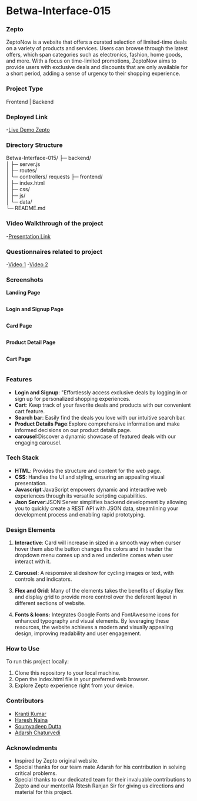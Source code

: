 # Betwa-Interface-015

### Zepto

ZeptoNow is a website that offers a curated selection of limited-time deals on a variety of products and services. Users can browse through the latest offers, which span categories such as electronics, fashion, home goods, and more. With a focus on time-limited promotions, ZeptoNow aims to provide users with exclusive deals and discounts that are only available for a short period, adding a sense of urgency to their shopping experience.

### Project Type

Frontend | Backend

### Deployed Link

-[Live Demo Zepto]()

### Directory Structure

Betwa-Interface-015/
├─ backend/          
│  ├─ server.js      
│  ├─ routes/        
│  └─ controllers/   requests
├─ frontend/         
│  ├─ index.html     
│  ├─ css/           
│  ├─ js/            
│  └─ data/          
└─ README.md         

### Video Walkthrough of the project

-[Presentation Link]()

### Questionnaires related to project

-[Video 1]()
-[Video 2]()

### Screenshots

**Landing Page**

<img src="./Site screenshots/Landing page.png" alt="">


**Login and Signup Page**

<div style="display: flex; flex-direction: row;">
  <img src="./Site screenshots/Login page.png" alt="">
  <img src="./Site screenshots/Signup page .png" alt="">
</div>


**Card Page**

<img src="./Site screenshots/Card page.png" alt="">

**Product Detail Page**


<img src="./Site screenshots/Product details page.png" alt="">

**Cart Page**


<img src="./Site screenshots/Cart page.png" alt="">


### Features

- **Login and Signup**: "Effortlessly access exclusive deals by logging in or sign up for personalized shopping experiences.
- **Cart**: Keep track of your favorite deals and products with our convenient cart feature.
- **Search bar**: Easily find the deals you love with our intuitive search bar.
- **Product Details Page**:Explore comprehensive information and make informed decisions on our product details page.
- **carousel**:Discover a dynamic showcase of featured deals with our engaging carousel.

### Tech Stack

- **HTML**: Provides the structure and content for the web page.
- **CSS**: Handles the UI and styling, ensuring an appealing visual presentation.
- **Javascript**:JavaScript empowers dynamic and interactive web experiences through its versatile scripting capabilities.
- **Json Server**:JSON Server simplifies backend development by allowing you to quickly create a REST API with JSON data, streamlining your development process and enabling rapid prototyping.

### Design Elements

1. **Interactive**: Card will increase in sized in a smooth way when curser hover them also the button changes the colors and in header the dropdown menu comes up and a red underline comes when user interact with it.

2. **Carousel**: A responsive slideshow for cycling images or text, with controls and indicators.

3. **Flex and Grid**: Many of the elements takes the benefits of display flex and display grid to provide more control over the deferent layout in different sections of website.

4. **Fonts & Icons:**
   Integrates Google Fonts and FontAwesome icons for enhanced typography and visual elements. By leveraging these resources, the website achieves a modern and visually appealing design, improving readability and user engagement.


### How to Use

To run this project locally:

1. Clone this repository to your local machine.
2. Open the index.html file in your preferred web browser.
3. Explore Zepto experience right from your device.

### Contributors

- [Kranti Kumar](https://github.com/Kranti00)
- [Haresh Naina](https://github.com/Hari3199)
- [Soumyadeep Dutta](https://github.com/soumyadeepdutta7)
- [Adarsh Chaturvedi](https://github.com/Adarsh-ch)

### Acknowledments

- Inspired by Zepto original website.
- Special thanks for our team mate Adarsh for his contribution in solving critical problems.
- Special thanks to our dedicated team for their invaluable contributions to Zepto and our mentor/IA Ritesh Ranjan Sir for giving us directions and material for this project.